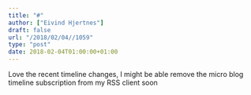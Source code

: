 ```yaml
---
title: "#"
author: ["Eivind Hjertnes"]
draft: false
url: "/2018/02/04//1059"
type: "post"
date: 2018-02-04T01:00:00+01:00
---
```


Love the recent timeline changes, I might be able remove the micro blog
timeline subscription from my RSS client soon
